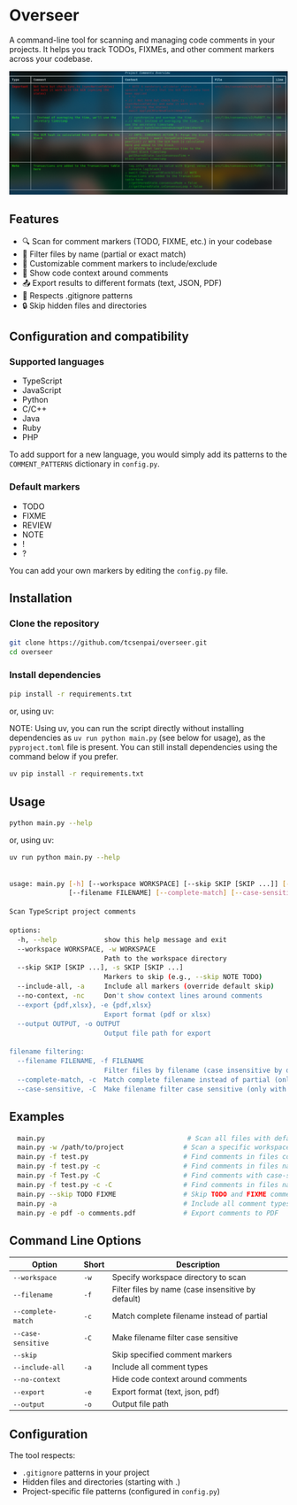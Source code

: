 # Overseer

A command-line tool for scanning and managing code comments in your projects. It helps you track TODOs, FIXMEs, and other comment markers across your codebase.

![overseer](./screenshot.png)

## Features

- 🔍 Scan for comment markers (TODO, FIXME, etc.) in your codebase
- 📁 Filter files by name (partial or exact match)
- 🎯 Customizable comment markers to include/exclude
- 📝 Show code context around comments
- 📤 Export results to different formats (text, JSON, PDF)
- 🚫 Respects .gitignore patterns
- 🔒 Skip hidden files and directories

## Configuration and compatibility

### Supported languages

- TypeScript
- JavaScript
- Python
- C/C++
- Java
- Ruby
- PHP

To add support for a new language, you would simply add its patterns to the `COMMENT_PATTERNS` dictionary in `config.py`.

### Default markers

- TODO
- FIXME
- REVIEW
- NOTE
- !
- ?

You can add your own markers by editing the `config.py` file.

## Installation

### Clone the repository

```bash
git clone https://github.com/tcsenpai/overseer.git
cd overseer
```

### Install dependencies

```bash
pip install -r requirements.txt
```

or, using uv:

NOTE: Using uv, you can run the script directly without installing dependencies as `uv run python main.py` (see below for usage), as the `pyproject.toml` file is present. You can still install dependencies using the command below if you prefer.

```bash
uv pip install -r requirements.txt
```

## Usage

```bash
python main.py --help
```

or, using uv:

```bash
uv run python main.py --help
```

```bash

usage: main.py [-h] [--workspace WORKSPACE] [--skip SKIP [SKIP ...]] [--include-all] [--no-context] [--export {pdf,xlsx}] [--output OUTPUT]
               [--filename FILENAME] [--complete-match] [--case-sensitive]

Scan TypeScript project comments

options:
  -h, --help            show this help message and exit
  --workspace WORKSPACE, -w WORKSPACE
                        Path to the workspace directory
  --skip SKIP [SKIP ...], -s SKIP [SKIP ...]
                        Markers to skip (e.g., --skip NOTE TODO)
  --include-all, -a     Include all markers (override default skip)
  --no-context, -nc     Don't show context lines around comments
  --export {pdf,xlsx}, -e {pdf,xlsx}
                        Export format (pdf or xlsx)
  --output OUTPUT, -o OUTPUT
                        Output file path for export

filename filtering:
  --filename FILENAME, -f FILENAME
                        Filter files by filename (case insensitive by default)
  --complete-match, -c  Match complete filename instead of partial (only with -f)
  --case-sensitive, -C  Make filename filter case sensitive (only with -f)
```

## Examples

```bash
  main.py                                    # Scan all files with default settings
  main.py -w /path/to/project               # Scan a specific workspace
  main.py -f test.py                        # Find comments in files containing 'test.py' (case insensitive)
  main.py -f test.py -c                     # Find comments in files named exactly 'test.py'
  main.py -f Test.py -C                     # Find comments with case-sensitive filename match
  main.py -f test.py -c -C                  # Find comments in files named exactly 'test.py' (case sensitive)
  main.py --skip TODO FIXME                 # Skip TODO and FIXME comments
  main.py -a                                # Include all comment types
  main.py -e pdf -o comments.pdf            # Export comments to PDF
```

## Command Line Options

| Option             | Short | Description                                        |
| ------------------ | ----- | -------------------------------------------------- |
| `--workspace`      | `-w`  | Specify workspace directory to scan                |
| `--filename`       | `-f`  | Filter files by name (case insensitive by default) |
| `--complete-match` | `-c`  | Match complete filename instead of partial         |
| `--case-sensitive` | `-C`  | Make filename filter case sensitive                |
| `--skip`           |       | Skip specified comment markers                     |
| `--include-all`    | `-a`  | Include all comment types                          |
| `--no-context`     |       | Hide code context around comments                  |
| `--export`         | `-e`  | Export format (text, json, pdf)                    |
| `--output`         | `-o`  | Output file path                                   |

## Configuration

The tool respects:

- `.gitignore` patterns in your project
- Hidden files and directories (starting with .)
- Project-specific file patterns (configured in `config.py`)

